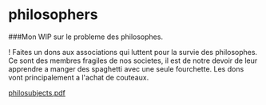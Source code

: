 # philosophers

###Mon WIP sur le probleme des philosophes. 

! Faites un dons aux associations qui luttent pour la survie des philosophes. Ce sont des membres fragiles de nos societes, il est de notre devoir de leur apprendre a manger des spaghetti avec une seule fourchette. Les dons vont principalement a l'achat de couteaux.

[philosubjects.pdf](https://github.com/leitn/philosophers/files/12674668/philosubjects.pdf)
